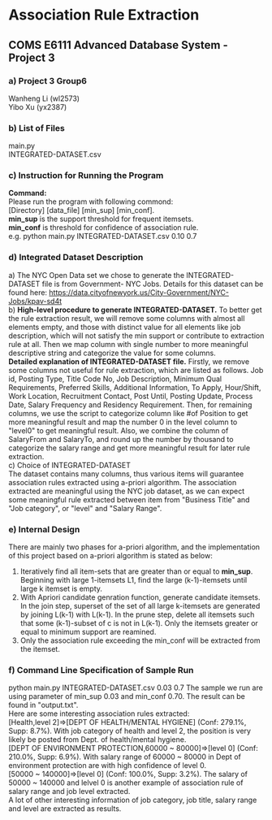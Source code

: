 # Association Rule Extraction
## COMS E6111 Advanced Database System - Project 3 
### a) Project 3 Group6
  Wanheng Li (wl2573)    
  Yibo Xu (yx2387)
### b) List of Files    
main.py   
INTEGRATED-DATASET.csv
### c) Instruction for Running the Program
**Command:**    
Please run the program with following commond:    
[Directory] [data_file] [min_sup] [min_conf].         
**min_sup** is the support threshold for frequent itemsets.    
**min_conf** is threshold for confidence of association rule.     
e.g. python main.py INTEGRATED-DATASET.csv 0.10 0.7
### d) Integrated Dataset Description        
a) The NYC Open Data set we chose to generate the INTEGRATED-DATASET file is from Government- NYC Jobs. Details for this dataset can be found here: https://data.cityofnewyork.us/City-Government/NYC-Jobs/kpav-sd4t        
b) **High-level procedure to generate INTEGRATED-DATASET.** To better get the rule extraction result, we will remove some columns with almost all elements empty, and those with distinct value for all elements like job description, which will not satisfy the min support or contribute to extraction rule at all. Then we map column with single number to more meaningful descriptive string and categorize the value for some columns.      
**Detailed explanation of INTEGRATED-DATASET file.** Firstly, we remove some columns not useful for rule extraction, which are listed as follows. Job id, Posting Type, Title Code No, Job Description, Minimum Qual Requirements, Preferred Skills, Additional Information, To Apply, Hour/Shift, Work Location, Recruitment Contact, Post Until, Posting Update, Process Date, Salary Frequency and Residency Requirement. Then, for remaining columns, we use the script to categorize column like #of Position to get more meaningful result and map the number 0 in the level column to "level0" to get meaningful result. Also, we combine the column of SalaryFrom and SalaryTo, and round up the number by thousand to categorize the salary range and get more meaningful result for later rule extraction.       
c) Choice of INTEGRATED-DATASET     
The dataset contains many columns, thus various items will guarantee association rules extracted using a-priori algorithm. The association extracted are meaningful using the NYC job dataset, as we can expect some meaningful rule extracted between item from "Business Title" and "Job category", or "level" and "Salary Range".
### e) Internal Design         
There are mainly two phases for a-priori algorithm, and the implementation of this project based on a-priori algorithm is stated as below:    
1. Iteratively find all item-sets that are greater than or equal to **min_sup**. Beginning with large 1-itemsets L1, find the large (k-1)-itemsets until large k itemset is empty.
2. With Apriori candidate genration function, generate candidate itemsets. In the join step, superset of the set of all large k-itemsets are generated by joining L(k-1) with L(k-1). In the prune step, delete all itemsets such that some (k-1)-subset of c is not in L(k-1). Only the itemsets greater or equal to minimum support are reamined.    
3. Only the association rule exceeding the min_conf will be extracted from the itemset.
### f) Command Line Specification of Sample Run        
python main.py INTEGRATED-DATASET.csv 0.03 0.7
The sample we run are using parameter of min_sup 0.03 and min_conf 0.70. The result can be found in "output.txt".    
Here are some interesting association rules extracted:     
[Health,level 2]=>[DEPT OF HEALTH/MENTAL HYGIENE] (Conf: 279.1%, Supp: 8.7%). With job category of health and level 2, the position is very likely be posted from Dept. of health/mental hygiene.      
[DEPT OF ENVIRONMENT PROTECTION,60000 ~ 80000]=>[level 0] (Conf: 210.0%, Supp: 6.9%). With salary range of 60000 ~ 80000 in Dept of environment protection are with high confidence of level 0.       
[50000 ~ 140000]=>[level 0] (Conf: 100.0%, Supp: 3.2%). The salary of 50000 ~ 140000 and lelvel 0 is another example of association rule of salary range and job level extracted.     
A lot of other interesting information of job category, job title, salary range and level are extracted as results.
